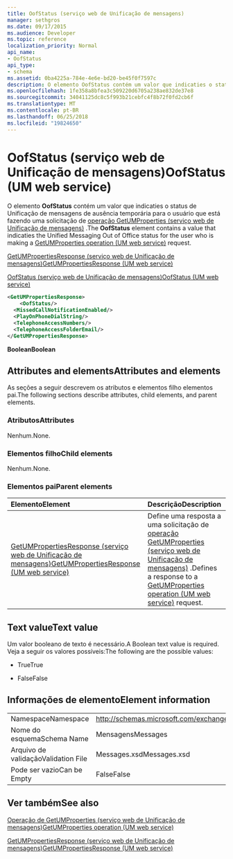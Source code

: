 ```yaml
---
title: OofStatus (serviço web de Unificação de mensagens)
manager: sethgros
ms.date: 09/17/2015
ms.audience: Developer
ms.topic: reference
localization_priority: Normal
api_name:
- OofStatus
api_type:
- schema
ms.assetid: 0ba4225a-784e-4e6e-bd20-be45f0f7597c
description: O elemento OofStatus contém um valor que indicaties o status de Unificação de mensagens de ausência temporária para o usuário que está fazendo uma solicitação do GetUMProperties operação (serviço web de Unificação de mensagens).
ms.openlocfilehash: 1fe358a8bfea3c509220d6705a238ae832de37e8
ms.sourcegitcommit: 34041125dc8c5f993b21cebfc4f8b72f0fd2cb6f
ms.translationtype: MT
ms.contentlocale: pt-BR
ms.lasthandoff: 06/25/2018
ms.locfileid: "19824650"
---
```

# <a name="oofstatus-um-web-service"></a><span data-ttu-id="b49b3-103">OofStatus (serviço web de Unificação de mensagens)</span><span class="sxs-lookup"><span data-stu-id="b49b3-103">OofStatus (UM web service)</span></span>

<span data-ttu-id="b49b3-104">O elemento **OofStatus** contém um valor que indicaties o status de Unificação de mensagens de ausência temporária para o usuário que está fazendo uma solicitação de [operação GetUMProperties (serviço web de Unificação de mensagens)](getumproperties-operation-um-web-service.md) .</span><span class="sxs-lookup"><span data-stu-id="b49b3-104">The **OofStatus** element contains a value that indicaties the Unified Messaging Out of Office status for the user who is making a [GetUMProperties operation (UM web service)](getumproperties-operation-um-web-service.md) request.</span></span> 
  
[<span data-ttu-id="b49b3-105">GetUMPropertiesResponse (serviço web de Unificação de mensagens)</span><span class="sxs-lookup"><span data-stu-id="b49b3-105">GetUMPropertiesResponse (UM web service)</span></span>](getumpropertiesresponse-um-web-service.md)
  
[<span data-ttu-id="b49b3-106">OofStatus (serviço web de Unificação de mensagens)</span><span class="sxs-lookup"><span data-stu-id="b49b3-106">OofStatus (UM web service)</span></span>](oofstatus-um-web-service.md)
  
```xml
<GetUMPropertiesResponse>
    <OofStatus/>
  <MissedCallNotificationEnabled/>
  <PlayOnPhoneDialString/>
  <TelephoneAccessNumbers/>
  <TelephoneAccessFolderEmail/>
</GetUMPropertiesResponse>
```

 <span data-ttu-id="b49b3-107">**Boolean**</span><span class="sxs-lookup"><span data-stu-id="b49b3-107">**Boolean**</span></span>
## <a name="attributes-and-elements"></a><span data-ttu-id="b49b3-108">Attributes and elements</span><span class="sxs-lookup"><span data-stu-id="b49b3-108">Attributes and elements</span></span>

<span data-ttu-id="b49b3-109">As seções a seguir descrevem os atributos e elementos filho elementos pai.</span><span class="sxs-lookup"><span data-stu-id="b49b3-109">The following sections describe attributes, child elements, and parent elements.</span></span>
  
### <a name="attributes"></a><span data-ttu-id="b49b3-110">Atributos</span><span class="sxs-lookup"><span data-stu-id="b49b3-110">Attributes</span></span>

<span data-ttu-id="b49b3-111">Nenhum.</span><span class="sxs-lookup"><span data-stu-id="b49b3-111">None.</span></span>
  
### <a name="child-elements"></a><span data-ttu-id="b49b3-112">Elementos filho</span><span class="sxs-lookup"><span data-stu-id="b49b3-112">Child elements</span></span>

<span data-ttu-id="b49b3-113">Nenhum.</span><span class="sxs-lookup"><span data-stu-id="b49b3-113">None.</span></span>
  
### <a name="parent-elements"></a><span data-ttu-id="b49b3-114">Elementos pai</span><span class="sxs-lookup"><span data-stu-id="b49b3-114">Parent elements</span></span>

|<span data-ttu-id="b49b3-115">**Elemento**</span><span class="sxs-lookup"><span data-stu-id="b49b3-115">**Element**</span></span>|<span data-ttu-id="b49b3-116">**Descrição**</span><span class="sxs-lookup"><span data-stu-id="b49b3-116">**Description**</span></span>|
|:-----|:-----|
|[<span data-ttu-id="b49b3-117">GetUMPropertiesResponse (serviço web de Unificação de mensagens)</span><span class="sxs-lookup"><span data-stu-id="b49b3-117">GetUMPropertiesResponse (UM web service)</span></span>](getumpropertiesresponse-um-web-service.md) <br/> |<span data-ttu-id="b49b3-118">Define uma resposta a uma solicitação de [operação GetUMProperties (serviço web de Unificação de mensagens)](getumproperties-operation-um-web-service.md) .</span><span class="sxs-lookup"><span data-stu-id="b49b3-118">Defines a response to a [GetUMProperties operation (UM web service)](getumproperties-operation-um-web-service.md) request.</span></span>  <br/> |
   
## <a name="text-value"></a><span data-ttu-id="b49b3-119">Text value</span><span class="sxs-lookup"><span data-stu-id="b49b3-119">Text value</span></span>

<span data-ttu-id="b49b3-120">Um valor booleano de texto é necessário.</span><span class="sxs-lookup"><span data-stu-id="b49b3-120">A Boolean text value is required.</span></span> <span data-ttu-id="b49b3-121">Veja a seguir os valores possíveis:</span><span class="sxs-lookup"><span data-stu-id="b49b3-121">The following are the possible values:</span></span>
  
- <span data-ttu-id="b49b3-122">True</span><span class="sxs-lookup"><span data-stu-id="b49b3-122">True</span></span>
    
- <span data-ttu-id="b49b3-123">False</span><span class="sxs-lookup"><span data-stu-id="b49b3-123">False</span></span>
    
## <a name="element-information"></a><span data-ttu-id="b49b3-124">Informações de elemento</span><span class="sxs-lookup"><span data-stu-id="b49b3-124">Element information</span></span>

|||
|:-----|:-----|
|<span data-ttu-id="b49b3-125">Namespace</span><span class="sxs-lookup"><span data-stu-id="b49b3-125">Namespace</span></span>  <br/> |http://schemas.microsoft.com/exchange/services/2006/messages  <br/> |
|<span data-ttu-id="b49b3-126">Nome do esquema</span><span class="sxs-lookup"><span data-stu-id="b49b3-126">Schema Name</span></span>  <br/> |<span data-ttu-id="b49b3-127">Mensagens</span><span class="sxs-lookup"><span data-stu-id="b49b3-127">Messages</span></span>  <br/> |
|<span data-ttu-id="b49b3-128">Arquivo de validação</span><span class="sxs-lookup"><span data-stu-id="b49b3-128">Validation File</span></span>  <br/> |<span data-ttu-id="b49b3-129">Messages.xsd</span><span class="sxs-lookup"><span data-stu-id="b49b3-129">Messages.xsd</span></span>  <br/> |
|<span data-ttu-id="b49b3-130">Pode ser vazio</span><span class="sxs-lookup"><span data-stu-id="b49b3-130">Can be Empty</span></span>  <br/> |<span data-ttu-id="b49b3-131">False</span><span class="sxs-lookup"><span data-stu-id="b49b3-131">False</span></span>  <br/> |
   
## <a name="see-also"></a><span data-ttu-id="b49b3-132">Ver também</span><span class="sxs-lookup"><span data-stu-id="b49b3-132">See also</span></span>



[<span data-ttu-id="b49b3-133">Operação de GetUMProperties (serviço web de Unificação de mensagens)</span><span class="sxs-lookup"><span data-stu-id="b49b3-133">GetUMProperties operation (UM web service)</span></span>](getumproperties-operation-um-web-service.md)
  
[<span data-ttu-id="b49b3-134">GetUMPropertiesResponse (serviço web de Unificação de mensagens)</span><span class="sxs-lookup"><span data-stu-id="b49b3-134">GetUMPropertiesResponse (UM web service)</span></span>](getumpropertiesresponse-um-web-service.md)

